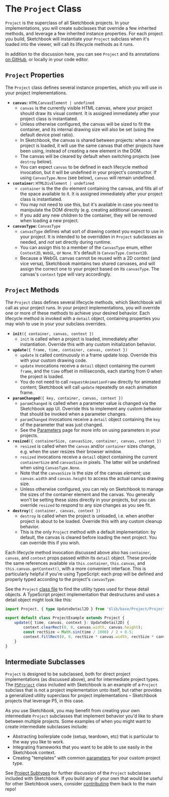 # The `Project` Class

`Project` is the superclass of all Sketchbook projects. In your implementations, you will create subclasses that override a few inherited methods, and leverage a few inherited instance properties. For each project you build, Sketchbook will instantiate your `Project` subclass when it's loaded into the viewer, will call its lifecycle methods as it runs.

In addition to the discussion here, you can see `Project` and its annotations [on GitHub](https://github.com/flatpickles/sketchbook/blob/main/src/lib/base/Project/Project.ts), or locally in your code editor.

## `Project` Properties

The `Project` class defines several instance properties, which you will use in your project implementations.

-   **`canvas`:** `HTMLCanvasElement | undefined`
    -   `canvas` is the currently visible HTML canvas, where your project should draw its visual content. It is assigned immediately after your project class is instantiated.
    -   Unless otherwise configured, the canvas will be sized to fit the container, and its internal drawing size will also be set (using the default device pixel ratio).
    -   In Sketchbook, the canvas is shared between projects: when a new project is loaded, it will use the same canvas that other projects have been using, instead of creating a new element in the DOM.
    -   The canvas will be cleared by default when switching projects (see `destroy` below).
    -   You can expect `canvas` to be defined in each lifecycle method invocation, but it will be undefined in your project's constructor. If using `CanvasType.None` (see below), `canvas` will remain undefined.
-   **`container`:** `HTMLDivElement | undefined`
    -   `container` is the the div element containing the canvas, and fills all of the space available to it. It is assigned immediately after your project class is instantiated.
    -   You may not need to use this, but it's available in case you need to manipulate the DOM directly (e.g. creating additional canvases).
    -   If you add any new children to the container, they will be removed when loading a new project.
-   **`canvasType`:** `CanvasType`
    -   `canvasType` defines what sort of drawing context you expect to use in your project. It is intended to be overridden in `Project` subclasses as needed, and _not_ set directly during runtime.
    -   You can assign this to a member of the `CanvasType` enum, either `Context2D`, `WebGL`, or `None`. It's default is `CanvasType.Context2D`.
    -   Because a WebGL canvas cannot be reused with a 2D context (and vice versa), Sketchbook maintains two shared canvases, and will assign the correct one to your project based on its `canvasType`. The canvas's `context` type will vary accordingly.

## `Project` Methods

The `Project` class defines several lifecycle methods, which Sketchbook will call as your project runs. In your project implementations, you will override one or more of these methods to achieve your desired behavior. Each lifecycle method is invoked with a `detail` object, containing properties you may wish to use in your your subclass overrides.

-   **`init`**`({ container, canvas, context })`
    -   `init` is called when a project is loaded, immediately after instantiation. Override this with any custom initialization behavior.
-   **`update`**`({ frame, time, container, canvas, context })`
    -   `update` is called continuously in a frame update loop. Override this with your custom drawing code.
    -   `update` invocations receive a `detail` object containing the current `frame`, and the `time` offset in milliseconds, each starting from 0 when the project is loaded.
    -   You do not need to call `requestAnimationFrame` directly for animated content; Sketchbook will call `update` repeatedly on each animation frame.
-   **`paramChanged`**`({ key, container, canvas, context })`
    -   `paramChanged` is called when a parameter value is changed via the Sketchbook app UI. Override this to implement any custom behavior that should be invoked when a parameter changes.
    -   `paramChanged` invocations receive a `detail` object containing the `key` of the parameter that was just changed.
    -   See the [Parameters](params-presets.md) page for more info on using parameters in your projects.
-   **`resized`**`({ containerSize, canvasSize, container, canvas, context })`
    -   `resized` is called when the `canvas` and/or `container` sizes change, e.g. when the user resizes their browser window.
    -   `resized` invocations receive a `detail` object containing the current `containerSize` and `canvasSize` in pixels. The latter will be undefined when using `CanvasType.None`.
    -   Note that the `canvasSize` is the size of the canvas _element_; use `canvas.width` and `canvas.height` to access the actual canvas drawing size.
    -   Unless otherwise configured, you can rely on Sketchbook to manage the sizes of the container element and the canvas. You generally won't be setting these sizes directly in your projects, but you can override `resized` to respond to any size changes as you see fit.
-   **`destroy`**`({ container, canvas, context })`
    -   `destroy` is called when the project is unloaded, i.e. when another project is about to be loaded. Override this with any custom cleanup behavior.
    -   This is the only `Project` method with a default implementation: by default, the canvas is cleared before loading the next project. You can override this if you wish.

Each lifecycle method invocation discussed above also has `container`, `canvas`, and `context` props passed within its `detail` object. These provide the same references available via `this.container`, `this.canvas`, and `this.canvas.getContext()`, with a more convenient interface. This is particularly helpful if you're using TypeScript: each prop will be defined and properly typed according to the project's `canvasType`.

See the `Project` [class file](https://github.com/flatpickles/sketchbook/blob/main/src/lib/base/Project/Project.ts) to find the utility types used for these detail objects. A TypeScript project implementation that destructures and uses a detail object might look like this:

```ts
import Project, { type UpdateDetail2D } from '$lib/base/Project/Project';

export default class ProjectExample extends Project {
    update({ time, canvas, context }: UpdateDetail2D) {
        context.clearRect(0, 0, canvas.width, canvas.height);
        const rectSize = Math.sin(time / 1000) / 2 + 0.5;
        context.fillRect(0, 0, rectSize * canvas.width, rectSize * canvas.height);
    }
}
```

## Intermediate Subclasses

`Project` is designed to be subclassed, both for direct project implementations (as discussed above), and for intermediate project types. The [`P5Project`](https://github.com/flatpickles/sketchbook/blob/main/src/lib/base/Project/P5Project.ts) class included with Sketchbook is an example of a `Project` subclass that is not a project implementation unto itself, but rather provides a generalized utility superclass for project implementations – Sketchbook projects that leverage P5, in this case.

As you use Sketchbook, you may benefit from creating your own intermediate `Project` subclasses that implement behavior you'd like to share between multiple projects. Some examples of when you might want to create intermediate subclasses include:

-   Abstracting boilerplate code (setup, teardown, etc) that is particular to the way you like to work.
-   Integrating frameworks that you want to be able to use easily in the Sketchbook context.
-   Creating "templates" with common [parameters](params-presets.md) for your custom project type.

See [Project Subtypes](project-subtypes.md) for further discussion of the `Project` subclasses included with Sketchbook. If you build any of your own that would be useful for other Sketchbook users, consider [contributing](contributing.md) them back to the main repo!
